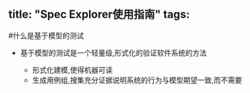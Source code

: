 title: "Spec Explorer使用指南"
tags:
---
#什么是基于模型的测试
* 基于模型的测试是一个轻量级,形式化的验证软件系统的方法

	* 形式化建模,使得机器可读
	* 生成用例组,搜集充分证据说明系统的行为与模型期望一致,而不需要